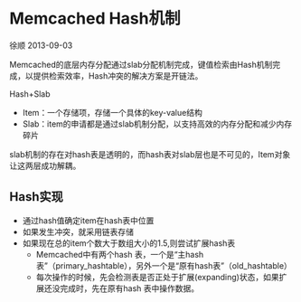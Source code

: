 # Memcached Hash机制 
徐顺  2013-09-03

Memcached的底层内存分配通过slab分配机制完成，键值检索由Hash机制完成，以提供检索效率，Hash冲突的解决方案是开链法。

Hash+Slab

* Item：一个存储项，存储一个具体的key-value结构
* Slab：item的申请都是通过slab机制分配，以支持高效的内存分配和减少内存碎片

slab机制的存在对hash表是透明的，而hash表对slab层也是不可见的，Item对象让这两层成功解耦。


## Hash实现

* 通过hash值确定item在hash表中位置
* 如果发生冲突，就采用链表存储
* 如果现在总的item个数大于数组大小的1.5,则尝试扩展hash表
    * Memcached中有两个hash 表，一个是“主hash 表”（primary_hashtable），另外一个是“原有hash表”（old_hashtable）
    * 每次操作的时候，先会检测表是否正处于扩展(expanding)状态，如果扩展还没完成时，先在原有hash 表中操作数据。
